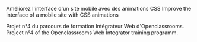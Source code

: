 Améliorez l'interface d'un site mobile avec des animations CSS
Improve the interface of a mobile site with CSS animations

Projet n°4 du parcours de formation Intégrateur Web d'Openclassrooms.
Project n°4 of the Openclassrooms Web Integrator training programm.